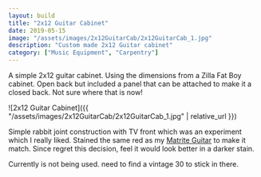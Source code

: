 ```yaml
---
layout: build
title: "2x12 Guitar Cabinet"
date: 2019-05-15
image: "/assets/images/2x12GuitarCab/2x12GuitarCab_1.jpg"
description: "Custom made 2x12 Guitar cabinet"
category: ["Music Equipment", "Carpentry"]
---
```

A simple 2x12 guitar cabinet. Using the dimensions from a Zilla Fat Boy cabinet. Open back but included a panel that can be attached to make it a closed back. Not sure where that is now!

![2x12 Guitar Cabinet]({{ "/assets/images/2x12GuitarCab/2x12GuitarCab_1.jpg" | relative_url }})

Simple rabbit joint construction with TV front which was an experiment which I really liked. Stained the same red as my [Matrite Guitar](https://astro-mat.github.io/polymatBuilds/builds/Mosrite-Copy-Guitar/) to make it match. Since regret this decision, feel it would look better in a darker stain.

Currently is not being used. need to find a vintage 30 to stick in there.
